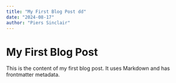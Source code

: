 ```yaml
---
title: "My First Blog Post dd"
date: "2024-08-17"
author: "Piers Sinclair"
---
```


# My First Blog Post

This is the content of my first blog post. It uses Markdown and has frontmatter metadata.
